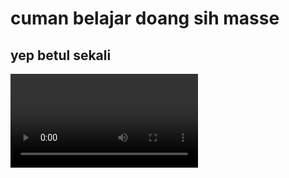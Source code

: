 <html>
  <head>
  
  </head>
  <body>
    <h1>cuman belajar doang sih masse</h1>
   <h2>yep betul sekali</h2>

<video> width="560" height="315" src="https://youtu.be/cuCrQdBOpD8" title="YouTube video player" frameborder="0" allow="accelerometer; autoplay; clipboard-write; encrypted-media; gyroscope; picture-in-picture; web-share" allowfullscreen>
</video>
  </body>
</html>
